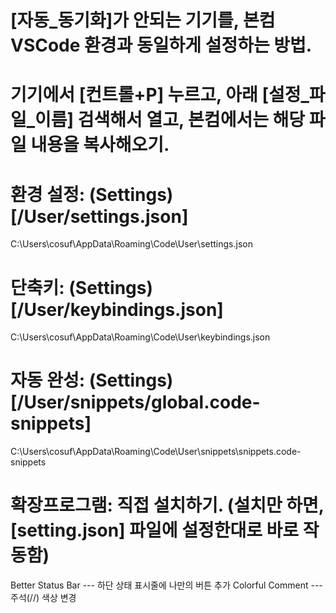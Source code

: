 #	[자동_동기화]가 안되는 기기를, 본컴 VSCode 환경과 동일하게 설정하는 방법.
#	기기에서 [컨트롤+P] 누르고, 아래 [설정_파일_이름] 검색해서 열고, 본컴에서는 해당 파일 내용을 복사해오기.

#	환경 설정:	(Settings) [/User/settings.json]
C:\Users\cosuf\AppData\Roaming\Code\User\settings.json

#	단축키:		(Settings) [/User/keybindings.json]
C:\Users\cosuf\AppData\Roaming\Code\User\keybindings.json

#	자동 완성:	(Settings) [/User/snippets/global.code-snippets]
C:\Users\cosuf\AppData\Roaming\Code\User\snippets\snippets.code-snippets

#	확장프로그램:		직접 설치하기. (설치만 하면, [setting.json] 파일에 설정한대로 바로 작동함)
Better Status Bar	---	하단 상태 표시줄에 나만의 버튼 추가
Colorful Comment	---	주석(//) 색상 변경